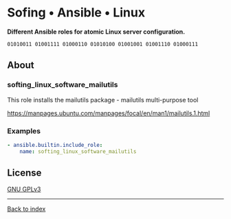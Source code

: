 # Sofing • Ansible • Linux

**Different Ansible roles for atomic Linux server configuration.**

```
01010011 01001111 01000110 01010100 01001001 01001110 01000111 
```

## About

### softing_linux_software_mailutils

This role installs the mailutils package - mailutils multi-purpose tool

https://manpages.ubuntu.com/manpages/focal/en/man1/mailutils.1.html

### Examples

```yaml
- ansible.builtin.include_role:
    name: softing_linux_software_mailutils
```

## License

[GNU GPLv3](../../LICENSE)

------------------------
[Back to index](../../)
